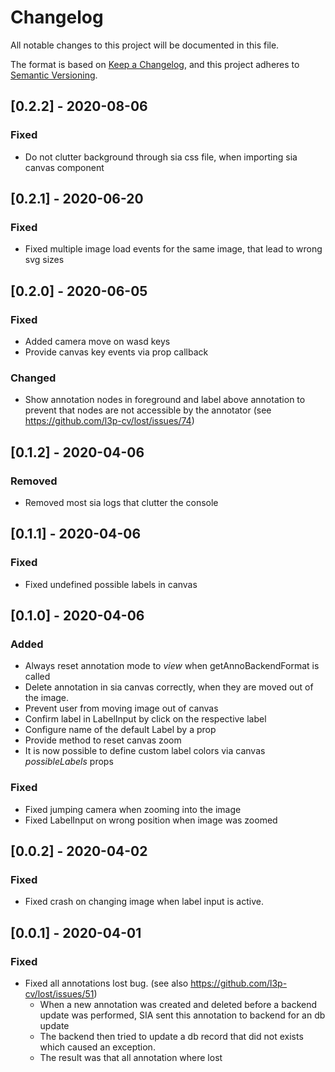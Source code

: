 # Changelog
All notable changes to this project will be documented in this file.

The format is based on [Keep a Changelog](https://keepachangelog.com/en/1.0.0/),
and this project adheres to [Semantic Versioning](https://semver.org/spec/v2.0.0.html).

## [0.2.2] - 2020-08-06
### Fixed
- Do not clutter background through sia css file, when importing sia canvas component
  
## [0.2.1] - 2020-06-20
### Fixed
- Fixed multiple image load events for the same image, that lead to wrong svg sizes

## [0.2.0] - 2020-06-05
### Fixed 
- Added camera move on wasd keys
- Provide canvas key events via prop callback
### Changed
- Show annotation nodes in foreground and label above annotation to prevent that nodes are not accessible by the annotator (see https://github.com/l3p-cv/lost/issues/74)

## [0.1.2] - 2020-04-06
### Removed
- Removed most sia logs that clutter the console
  
## [0.1.1] - 2020-04-06
### Fixed
- Fixed undefined possible labels in canvas
   
## [0.1.0] - 2020-04-06
### Added
- Always reset annotation mode to *view* when getAnnoBackendFormat is called
- Delete annotation in sia canvas correctly, when they are moved out of the image.
- Prevent user from moving image out of canvas
- Confirm label in LabelInput by click on the respective label
- Configure name of the default Label by a prop 
- Provide method to reset canvas zoom
- It is now possible to define custom label colors via canvas *possibleLabels* props 

### Fixed
- Fixed jumping camera when zooming into the image
- Fixed LabelInput on wrong position when image was zoomed

## [0.0.2] - 2020-04-02
### Fixed
- Fixed crash on changing image when label input is active.

## [0.0.1] - 2020-04-01
### Fixed 
- Fixed all annotations lost bug. (see also https://github.com/l3p-cv/lost/issues/51)
  * When a new annotation was created and deleted before a backend update was performed, SIA sent this annotation to backend for an db update
  * The backend then tried to update a db record that did not exists which caused an exception.
  * The result was that all annotation where lost 
